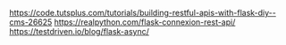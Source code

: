 https://code.tutsplus.com/tutorials/building-restful-apis-with-flask-diy--cms-26625
https://realpython.com/flask-connexion-rest-api/
https://testdriven.io/blog/flask-async/